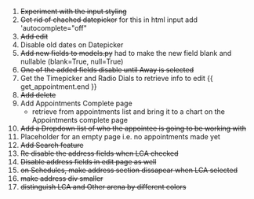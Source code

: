 1. ~~Experiment with the input styling~~
2. ~~Get rid of chached datepicker~~  for this in html input add 'autocomplete="off"
3. ~~Add edit~~
4. Disable old dates on Datepicker
5. ~~Add new fields to models.py~~  had to make the new field blank and nullable (blank=True, null=True)
6. ~~One of the added fields disable until Away is selected~~
7. Get the Timepicker and Radio Dials to retrieve info to edit {{ get_appointment.end }}
8. ~~Add delete~~
9. Add Appointments Complete page
    * retrieve from appointments list and bring it to 
        a chart on the Appointments complete page
10. ~~Add a Dropdown list of who the appointee is going to be working with~~
11. Placeholder for an empty page i.e. no appointments made yet
12. ~~Add Search feature~~
13. ~~Re disable the address fields when LCA checked~~
14. ~~Disable address fields in edit page as well~~
15. ~~on Schedules, make address section dissapear when LCA selected~~
16. ~~make address div smaller~~
17. ~~distinguish LCA and Other arena by different colors~~
